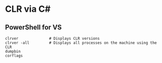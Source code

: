 # CLR via C#

## PowerShell for VS
```
clrver				# Displays CLR versions
clrver -all			# Displays all processes on the machine using the CLR
dumpbin
corflags
```
